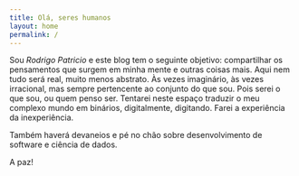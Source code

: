 ```yaml
---
title: Olá, seres humanos
layout: home
permalink: /
---
```


Sou *Rodrigo Patricio* e este blog tem o seguinte objetivo: compartilhar os pensamentos que surgem em minha mente e outras coisas mais. Aqui nem tudo será real, muito menos abstrato. Às vezes imaginário, às vezes irracional, mas sempre pertencente ao conjunto do que sou. Pois serei o que sou, ou quem penso ser. Tentarei neste espaço traduzir o meu complexo mundo em binários, digitalmente, digitando. Farei a experiência da inexperiência.

Também haverá devaneios e pé no chão sobre desenvolvimento de software e ciência de dados.

A paz!